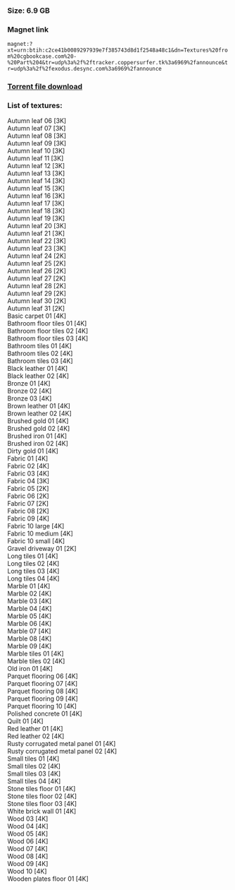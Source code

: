 ### Size: 6.9 GB
  
### Magnet link
`magnet:?xt=urn:btih:c2ce41b0089297939e7f385743d8d1f2548a48c1&dn=Textures%20from%20cgbookcase.com%20-%20Part%204&tr=udp%3a%2f%2ftracker.coppersurfer.tk%3a6969%2fannounce&tr=udp%3a%2f%2fexodus.desync.com%3a6969%2fannounce`  
  
### [Torrent file download](https://github.com/Kimbatt/cc0-textures/raw/master/cgbookcase.com/Part%204/Textures%20from%20cgbookcase.com%20-%20Part%204.torrent)  
  
### List of textures:
  
Autumn leaf 06 [3K]  
Autumn leaf 07 [3K]  
Autumn leaf 08 [3K]  
Autumn leaf 09 [3K]  
Autumn leaf 10 [3K]  
Autumn leaf 11 [3K]  
Autumn leaf 12 [3K]  
Autumn leaf 13 [3K]  
Autumn leaf 14 [3K]  
Autumn leaf 15 [3K]  
Autumn leaf 16 [3K]  
Autumn leaf 17 [3K]  
Autumn leaf 18 [3K]  
Autumn leaf 19 [3K]  
Autumn leaf 20 [3K]  
Autumn leaf 21 [3K]  
Autumn leaf 22 [3K]  
Autumn leaf 23 [3K]  
Autumn leaf 24 [2K]  
Autumn leaf 25 [2K]  
Autumn leaf 26 [2K]  
Autumn leaf 27 [2K]  
Autumn leaf 28 [2K]  
Autumn leaf 29 [2K]  
Autumn leaf 30 [2K]  
Autumn leaf 31 [2K]  
Basic carpet 01 [4K]  
Bathroom floor tiles 01 [4K]  
Bathroom floor tiles 02 [4K]  
Bathroom floor tiles 03 [4K]  
Bathroom tiles 01 [4K]  
Bathroom tiles 02 [4K]  
Bathroom tiles 03 [4K]  
Black leather 01 [4K]  
Black leather 02 [4K]  
Bronze 01 [4K]  
Bronze 02 [4K]  
Bronze 03 [4K]  
Brown leather 01 [4K]  
Brown leather 02 [4K]  
Brushed gold 01 [4K]  
Brushed gold 02 [4K]  
Brushed iron 01 [4K]  
Brushed iron 02 [4K]  
Dirty gold 01 [4K]  
Fabric 01 [4K]  
Fabric 02 [4K]  
Fabric 03 [4K]  
Fabric 04 [3K]  
Fabric 05 [2K]  
Fabric 06 [2K]  
Fabric 07 [2K]  
Fabric 08 [2K]  
Fabric 09 [4K]  
Fabric 10 large [4K]  
Fabric 10 medium [4K]  
Fabric 10 small [4K]  
Gravel driveway 01 [2K]  
Long tiles 01 [4K]  
Long tiles 02 [4K]  
Long tiles 03 [4K]  
Long tiles 04 [4K]  
Marble 01 [4K]  
Marble 02 [4K]  
Marble 03 [4K]  
Marble 04 [4K]  
Marble 05 [4K]  
Marble 06 [4K]  
Marble 07 [4K]  
Marble 08 [4K]  
Marble 09 [4K]  
Marble tiles 01 [4K]  
Marble tiles 02 [4K]  
Old iron 01 [4K]  
Parquet flooring 06 [4K]  
Parquet flooring 07 [4K]  
Parquet flooring 08 [4K]  
Parquet flooring 09 [4K]  
Parquet flooring 10 [4K]  
Polished concrete 01 [4K]  
Quilt 01 [4K]  
Red leather 01 [4K]  
Red leather 02 [4K]  
Rusty corrugated metal panel 01 [4K]  
Rusty corrugated metal panel 02 [4K]  
Small tiles 01 [4K]  
Small tiles 02 [4K]  
Small tiles 03 [4K]  
Small tiles 04 [4K]  
Stone tiles floor 01 [4K]  
Stone tiles floor 02 [4K]  
Stone tiles floor 03 [4K]  
White brick wall 01 [4K]  
Wood 03 [4K]  
Wood 04 [4K]  
Wood 05 [4K]  
Wood 06 [4K]  
Wood 07 [4K]  
Wood 08 [4K]  
Wood 09 [4K]  
Wood 10 [4K]  
Wooden plates floor 01 [4K]
